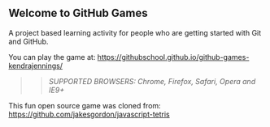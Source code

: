 ## Welcome to GitHub Games

A project based learning activity for people who are getting started with Git and GitHub.

You can play the game at: https://githubschool.github.io/github-games-kendrajennings/

>> _*SUPPORTED BROWSERS*: Chrome, Firefox, Safari, Opera and IE9+_

This fun open source game was cloned from: https://github.com/jakesgordon/javascript-tetris
